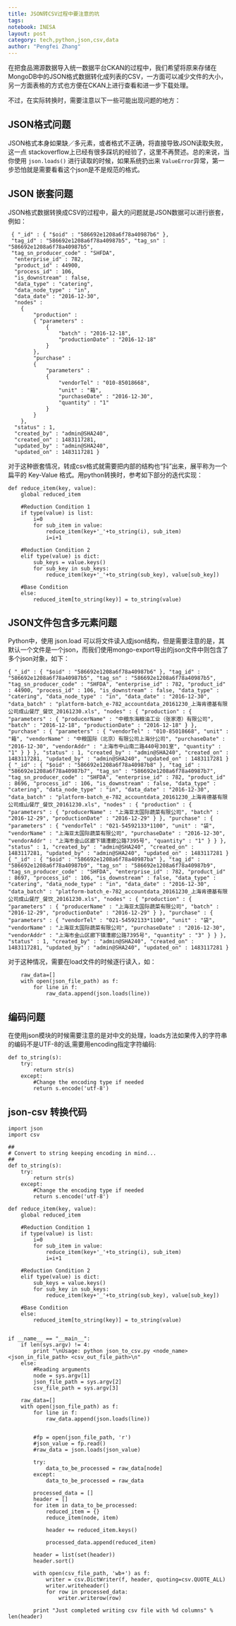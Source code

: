 ```yaml
---
title: JSON转CSV过程中要注意的坑
tags: 
notebook: INESA
layout: post
category: tech,python,json,csv,data
author: "Pengfei Zhang"
---
```


在把食品溯源数据导入统一数据平台CKAN的过程中，我们希望将原来存储在MongoDB中的JSON格式数据转化成列表的CSV，一方面可以减少文件的大小，另一方面表格的方式也方便在CKAN上进行查看和进一步下载处理。

不过，在实际转换时，需要注意以下一些可能出现问题的地方：

## JSON格式问题

JSON格式本身如果缺／多元素，或者格式不正确，将直接导致JSON读取失败，这一点 stackoverflow上已经有很多踩坑的经验了，这里不再赘述。总的来说，当你使用 `json.loads()` 进行读取的时候，如果系统扔出来 `ValueError`异常，第一步恐怕就是需要看看这个json是不是规范的格式。

## JSON 嵌套问题

JSON格式数据转换成CSV的过程中，最大的问题就是JSON数据可以进行嵌套，例如：

     { "_id" : { "$oid" : "586692e1208a6f78a40987b6" }, 
     "tag_id" : "586692e1208a6f78a40987b5", "tag_sn" : "586692e1208a6f78a40987b5", 
     "tag_sn_producer_code" : "SHFDA",
      "enterprise_id" : 782, 
      "product_id" : 44900, 
      "process_id" : 106, 
      "is_downstream" : false, 
      "data_type" : "catering", 
      "data_node_type" : "in", 
      "data_date" : "2016-12-30", 
      "nodes" : 
        { 
            "production" : 
            { "parameters" : 
                {
                    "batch" : "2016-12-18", 
                    "productionDate" : "2016-12-18" 
                } 
            }, 
            "purchase" : 
            {
                "parameters" : 
                {
                    "vendorTel" : "010-85018668", 
                    "unit" : "箱", 
                    "purchaseDate" : "2016-12-30", 
                    "quantity" : "1" 
                } 
            } 
        }, 
      "status" : 1, 
      "created_by" : "admin@SHA240", 
      "created_on" : 1483117281, 
      "updated_by" : "admin@SHA240", 
      "updated_on" : 1483117281 }

对于这种嵌套情况，转成csv格式就需要把内部的结构也“抖”出来，展平称为一个扁平的 Key-Value 格式。用python转换时，参考如下部分的迭代实现：

    def reduce_item(key, value):
        global reduced_item

        #Reduction Condition 1
        if type(value) is list:
            i=0
            for sub_item in value:
                reduce_item(key+'_'+to_string(i), sub_item)
                i=i+1

        #Reduction Condition 2
        elif type(value) is dict:
            sub_keys = value.keys()
            for sub_key in sub_keys:
                reduce_item(key+'_'+to_string(sub_key), value[sub_key])

        #Base Condition
        else:
            reduced_item[to_string(key)] = to_string(value)



## JSON文件包含多元素问题

Python中，使用 json.load 可以将文件读入成json结构，但是需要注意的是，其默认一个文件是一个json，而我们使用mongo-export导出的json文件中则包含了多个json对象，如下：


    { "_id" : { "$oid" : "586692e1208a6f78a40987b6" }, "tag_id" : "586692e1208a6f78a40987b5", "tag_sn" : "586692e1208a6f78a40987b5", "tag_sn_producer_code" : "SHFDA", "enterprise_id" : 782, "product_id" : 44900, "process_id" : 106, "is_downstream" : false, "data_type" : "catering", "data_node_type" : "in", "data_date" : "2016-12-30", "data_batch" : "platform-batch_e-782_accountdata_20161230_上海肯德基有限公司成山餐厅_餐饮_20161230.xls", "nodes" : { "production" : { "parameters" : { "producerName" : "中粮东海粮油工业（张家港）有限公司", "batch" : "2016-12-18", "productionDate" : "2016-12-18" } }, "purchase" : { "parameters" : { "vendorTel" : "010-85018668", "unit" : "箱", "vendorName" : "中粮国际（北京）有限公司上海分公司", "purchaseDate" : "2016-12-30", "vendorAddr" : "上海市中山南二路440号301室", "quantity" : "1" } } }, "status" : 1, "created_by" : "admin@SHA240", "created_on" : 1483117281, "updated_by" : "admin@SHA240", "updated_on" : 1483117281 }
    { "_id" : { "$oid" : "586692e1208a6f78a40987b8" }, "tag_id" : "586692e1208a6f78a40987b7", "tag_sn" : "586692e1208a6f78a40987b7", "tag_sn_producer_code" : "SHFDA", "enterprise_id" : 782, "product_id" : 8696, "process_id" : 106, "is_downstream" : false, "data_type" : "catering", "data_node_type" : "in", "data_date" : "2016-12-30", "data_batch" : "platform-batch_e-782_accountdata_20161230_上海肯德基有限公司成山餐厅_餐饮_20161230.xls", "nodes" : { "production" : { "parameters" : { "producerName" : "上海亚太国际蔬菜有限公司", "batch" : "2016-12-29", "productionDate" : "2016-12-29" } }, "purchase" : { "parameters" : { "vendorTel" : "021-54592133*1100", "unit" : "袋", "vendorName" : "上海亚太国际蔬菜有限公司", "purchaseDate" : "2016-12-30", "vendorAddr" : "上海市金山区廊下镇漕廊公路7395号", "quantity" : "1" } } }, "status" : 1, "created_by" : "admin@SHA240", "created_on" : 1483117281, "updated_by" : "admin@SHA240", "updated_on" : 1483117281 }
    { "_id" : { "$oid" : "586692e1208a6f78a40987ba" }, "tag_id" : "586692e1208a6f78a40987b9", "tag_sn" : "586692e1208a6f78a40987b9", "tag_sn_producer_code" : "SHFDA", "enterprise_id" : 782, "product_id" : 8697, "process_id" : 106, "is_downstream" : false, "data_type" : "catering", "data_node_type" : "in", "data_date" : "2016-12-30", "data_batch" : "platform-batch_e-782_accountdata_20161230_上海肯德基有限公司成山餐厅_餐饮_20161230.xls", "nodes" : { "production" : { "parameters" : { "producerName" : "上海亚太国际蔬菜有限公司", "batch" : "2016-12-29", "productionDate" : "2016-12-29" } }, "purchase" : { "parameters" : { "vendorTel" : "021-54592133*1100", "unit" : "袋", "vendorName" : "上海亚太国际蔬菜有限公司", "purchaseDate" : "2016-12-30", "vendorAddr" : "上海市金山区廊下镇漕廊公路7395号", "quantity" : "3" } } }, "status" : 1, "created_by" : "admin@SHA240", "created_on" : 1483117281, "updated_by" : "admin@SHA240", "updated_on" : 1483117281 }


对于这种情况，需要在load文件的时候逐行读入，如：


        raw_data=[]
        with open(json_file_path) as f:
            for line in f:
                raw_data.append(json.loads(line))



## 编码问题

在使用json模块的时候需要注意的是对中文的处理，loads方法如果传入的字符串的编码不是UTF-8的话,需要用encoding指定字符编码:



    def to_string(s):
        try:
            return str(s)
        except:
            #Change the encoding type if needed
            return s.encode('utf-8')



## json-csv 转换代码


    import json
    import csv

    ##
    # Convert to string keeping encoding in mind...
    ##
    def to_string(s):
        try:
            return str(s)
        except:
            #Change the encoding type if needed
            return s.encode('utf-8')

    def reduce_item(key, value):
        global reduced_item

        #Reduction Condition 1
        if type(value) is list:
            i=0
            for sub_item in value:
                reduce_item(key+'_'+to_string(i), sub_item)
                i=i+1

        #Reduction Condition 2
        elif type(value) is dict:
            sub_keys = value.keys()
            for sub_key in sub_keys:
                reduce_item(key+'_'+to_string(sub_key), value[sub_key])

        #Base Condition
        else:
            reduced_item[to_string(key)] = to_string(value)


    if __name__ == "__main__":
        if len(sys.argv) != 4:
            print "\nUsage: python json_to_csv.py <node_name> <json_in_file_path> <csv_out_file_path>\n"
        else:
            #Reading arguments
            node = sys.argv[1]
            json_file_path = sys.argv[2]
            csv_file_path = sys.argv[3]

        raw_data=[]
        with open(json_file_path) as f:
            for line in f:
                raw_data.append(json.loads(line))


            #fp = open(json_file_path, 'r')
            #json_value = fp.read()
            #raw_data = json.loads(json_value)

            try:
                data_to_be_processed = raw_data[node]
            except:
                data_to_be_processed = raw_data

            processed_data = []
            header = []
            for item in data_to_be_processed:
                reduced_item = {}
                reduce_item(node, item)

                header += reduced_item.keys()

                processed_data.append(reduced_item)

            header = list(set(header))
            header.sort()

            with open(csv_file_path, 'wb+') as f:
                writer = csv.DictWriter(f, header, quoting=csv.QUOTE_ALL)
                writer.writeheader()
                for row in processed_data:
                    writer.writerow(row)

            print "Just completed writing csv file with %d columns" % len(header)


